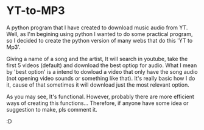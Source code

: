 # YT-to-MP3
A python program that  I have created to download music audio from YT.
Well, as I'm begining using python I wanted to do some practical program,
so I decided to create the python version of many webs that do this 'YT to Mp3'.

Giving a name of a song and the artist, It will search in youtube, take the first 5 videos (default) and download the best optiop for audio.
What I mean by 'best option' is a intend to dowload a video that only have the song audio (not opening video sounds or something like that).
It's really basic how I do it, cause of that sometimes it will download just the most relevant option.

As you may see, It's functional. However, probably there are more efficient ways of 
creating this functions... Therefore, if anyone have some idea or suggestion to make, pls comment it.

:D
